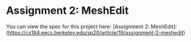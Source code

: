 # Assignment 2: MeshEdit

You can view the spec for this project here: [Assignment 2: MeshEdit]: (https://cs184.eecs.berkeley.edu/sp20/article/19/assignment-2-meshedit)